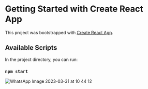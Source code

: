 # Getting Started with Create React App

This project was bootstrapped with [Create React App](https://github.com/facebook/create-react-app).

## Available Scripts

In the project directory, you can run:

### `npm start`

![WhatsApp Image 2023-03-31 at 10 44 12](https://user-images.githubusercontent.com/105325175/229087455-c2ce943c-f769-46db-a597-217c129896b2.jpeg)
